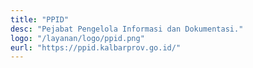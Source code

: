 ```yaml
---
title: "PPID"
desc: "Pejabat Pengelola Informasi dan Dokumentasi."
logo: "/layanan/logo/ppid.png"
eurl: "https://ppid.kalbarprov.go.id/"
---
```

